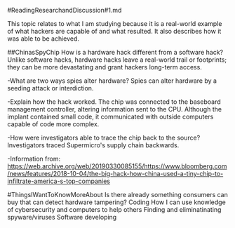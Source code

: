 #ReadingResearchandDiscussion#1.md

This topic relates to what I am studying because it is a real-world example of what hackers are capable of and what resulted. It also describes how it was able to be achieved. 

##ChinasSpyChip 
How is a hardware hack different from a software hack? Unlike software hacks, hardware hacks leave a real-world trail or footprints; they can be more devastating and grant hackers long-term access.  

-What are two ways spies alter hardware? Spies can alter hardware by a seeding attack or interdiction. 

-Explain how the hack worked. The chip was connected to the baseboard management controller, altering information sent to the CPU. Although the implant contained small code, it communicated with outside computers capable of code more complex.  

-How were investigators able to trace the chip back to the source? Investigators traced Supermicro's supply chain backwards. 

-Information from: https://web.archive.org/web/20190330085155/https://www.bloomberg.com/news/features/2018-10-04/the-big-hack-how-china-used-a-tiny-chip-to-infiltrate-america-s-top-companies

#ThingsIWantToKnowMoreAbout 
Is there already something consumers can buy that can detect hardware tampering? 
Coding
How I can use knowledge of cybersecurity and computers to help others
Finding and eliminatinating spyware/viruses 
Software developing 
